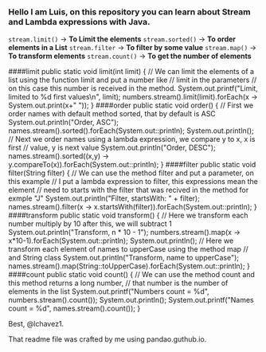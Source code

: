 ### Hello I am Luis, on this repository you can learn about Stream and Lambda expressions with Java.

 `stream.limit()`  -> **To Limit the elements**
 `stream.sorted()`  -> **To order elements in a List**
 `stream.filter`  -> **To filter by some value**
 `stream.map()`  -> **To transform elements**
 `stream.count()`  -> **To get the number of elements**

####limit
	public static void limit(int limit) {
        // We can limit the elements of a list using the function limit and put a number like
		// limit in the parameters
        // on this case this number is received in the method.
        System.out.printf("Limit, limited to %d first values\n", limit);
        numbers.stream().limit(limit).forEach(x -> System.out.print(x+" "));
    }
####order 
	public static void order() {
        // First we order names with default method sorted, that by default is ASC
        System.out.println("Order, ASC");
        names.stream().sorted().forEach(System.out::println);
        System.out.println();
        // Next we order names using a lambda expression, we compare y to x, x is first
		// value, y is next value
        System.out.println("Order, DESC");
        names.stream().sorted((x,y) -> y.compareTo(x)).forEach(System.out::println);
    }
####filter 
	public static void filter(String filter) {
        // We can use the method filter and put a parameter, on this example 
        // I put a lambda expression to filter, this expressions mean the element
        // need to starts with the filter that was recived in the method for exmple "J"
        System.out.println("Filter, startsWith: " + filter);
        names.stream().filter(x -> x.startsWith(filter)).forEach(System.out::println);
    }
####transform
	public static void transform() {
        // Here we transform each number multiply by 10 after this, we will subtract 1
        System.out.println("Transform, n * 10 - 1");
        numbers.stream().map(x -> x*10-1).forEach(System.out::println);
        System.out.println();
        // Here we transform each element of names to upperCase using the method map
		// and String class
        System.out.println("Transform, name to upperCase");
        names.stream().map(String::toUpperCase).forEach(System.out::println);
    }
####count
	public static void count() {
        // We can use the method count and this method returns a long number, 
		// that number is the number of elements in the list
        System.out.printf("Numbers count = %d", numbers.stream().count());
        System.out.println();
        System.out.printf("Names count = %d", names.stream().count());
    }

Best, @lchavez1.

That readme file was crafted by me using pandao.guthub.io.
